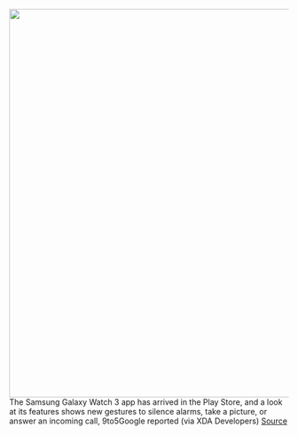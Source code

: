 <img src='https://cdn.vox-cdn.com/thumbor/_lC3NrFgoL9sXS7woBaSBaf305A=/0x0:2040x1360/1200x800/filters:focal(857x517:1183x843)/cdn.vox-cdn.com/uploads/chorus_image/image/67107701/acastro_190503_1777_samsung_0001.0.0.jpg' width='700px' /><br/>
The Samsung Galaxy Watch 3 app has arrived in the Play Store, and a look at its features shows new gestures to silence alarms, take a picture, or answer an incoming call, 9to5Google reported (via XDA Developers)
<a href='https://www.theverge.com/2020/7/25/21338203/samsung-galaxy-watch-3-gestures-muting-photos'> Source <a/>